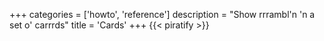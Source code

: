 +++
categories = ['howto', 'reference']
description = "Show rrrambl'n 'n a set o' carrrds"
title = 'Cards'
+++
{{< piratify >}}